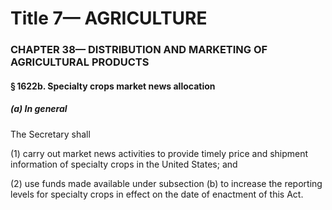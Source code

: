 
# Title 7— AGRICULTURE
### CHAPTER 38— DISTRIBUTION AND MARKETING OF AGRICULTURAL PRODUCTS
#### § 1622b. Specialty crops market news allocation
##### (a) In general

The Secretary shall

(1) carry out market news activities to provide timely price and shipment information of specialty crops in the United States; and

(2) use funds made available under subsection (b) to increase the reporting levels for specialty crops in effect on the date of enactment of this Act.
